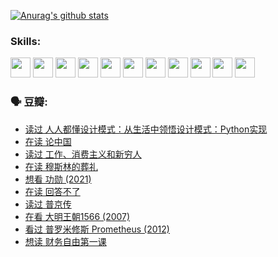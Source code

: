 
[![Anurag's github stats](https://github-readme-stats.vercel.app/api?username=w940853815)](https://github.com/anuraghazra/github-readme-stats)

### Skills:

<code><img height="32" src="https://cdn.jsdelivr.net/npm/simple-icons@v5/icons/python.svg"></code>
<code><img height="32" src="https://cdn.jsdelivr.net/npm/simple-icons@v5/icons/javascript.svg"></code>
<code><img height="32" src="https://cdn.jsdelivr.net/npm/simple-icons@v5/icons/django.svg"></code>
<code><img height="32" src="https://cdn.jsdelivr.net/npm/simple-icons@v5/icons/flask.svg"></code>
<code><img height="32" src="https://cdn.jsdelivr.net/npm/simple-icons@v5/icons/vuetify.svg"></code>
<code><img height="32" src="https://cdn.jsdelivr.net/npm/simple-icons@v5/icons/git.svg"></code>
<code><img height="32" src="https://cdn.jsdelivr.net/npm/simple-icons@v5/icons/docker.svg"></code>
<code><img height="32" src="https://cdn.jsdelivr.net/npm/simple-icons@v5/icons/postgresql.svg"></code>
<code><img height="32" src="https://cdn.jsdelivr.net/npm/simple-icons@v5/icons/elasticsearch.svg"></code>
<code><img height="32" src="https://cdn.jsdelivr.net/npm/simple-icons@v5/icons/macos.svg"></code>
<code><img height="32" src="https://cdn.jsdelivr.net/npm/simple-icons@v5/icons/linux.svg"></code>

### 🗣 豆瓣:

<!-- DOUBAN-ACTIVITIES:START -->
- [读过 人人都懂设计模式：从生活中领悟设计模式：Python实现](https://www.douban.com/people/136069238/status/3806334005/?_i=48203503)
- [在读 论中国](https://www.douban.com/people/136069238/status/3805671678/?_i=48203503)
- [读过 工作、消费主义和新穷人](https://www.douban.com/people/136069238/status/3803834644/?_i=48203503)
- [在读 穆斯林的葬礼](https://www.douban.com/people/136069238/status/3802824932/?_i=48203503)
- [想看 功勋‎ (2021)](https://www.douban.com/people/136069238/status/3802127044/?_i=48203503)
- [在读 回答不了](https://www.douban.com/people/136069238/status/3802078489/?_i=48203503)
- [读过 普京传](https://www.douban.com/people/136069238/status/3802076688/?_i=48203503)
- [在看 大明王朝1566‎ (2007)](https://www.douban.com/people/136069238/status/3800275133/?_i=48203503)
- [看过 普罗米修斯 Prometheus‎ (2012)](https://www.douban.com/people/136069238/status/3795487470/?_i=48203503)
- [想读 财务自由第一课](https://www.douban.com/people/136069238/status/3794955007/?_i=48203503)
<!-- DOUBAN-ACTIVITIES:END -->
<!--
**w940853815/w940853815** is a ✨ _special_ ✨ repository because its `README.md` (this file) appears on your GitHub profile.

Here are some ideas to get you started:

- 🔭 I’m currently working on ...
- 🌱 I’m currently learning ...
- 👯 I’m looking to collaborate on ...
- 🤔 I’m looking for help with ...
- 💬 Ask me about ...
- 📫 How to reach me: ...
- 😄 Pronouns: ...
- ⚡ Fun fact: ...
-->
